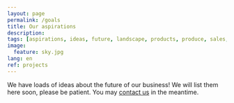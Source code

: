 ```yaml
---
layout: page
permalink: /goals
title: Our aspirations
description:
tags: [aspirations, ideas, future, landscape, products, produce, sales, shop, hospitality, mobility, sustainability, bicycle, blog, Ravenna, Emilia-Romagna]
image:
  feature: sky.jpg
lang: en
ref: projects
---
```


We have loads of ideas about the future of our business! We will list them here soon, please be patient. You may [contact us](/contact) in the meantime.     

